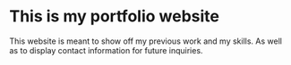 # This is my portfolio website
This website is meant to show off my previous work and my skills.
As well as to display contact information for future inquiries.
